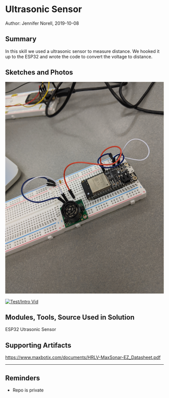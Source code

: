 #  Ultrasonic Sensor

Author: Jennifer Norell, 2019-10-08

## Summary
In this skill we used a ultrasonic sensor to measure distance. We hooked it up to the ESP32 and wrote the code to convert the voltage to distance.



## Sketches and Photos

![ultrasonic](./images/pic.jpg "ultra") 

[![Test/Intro Vid](https://img.youtube.com/vi/NCqqQJ48Hf0/0.jpg)](https://www.youtube.com/watch?v=NCqqQJ48Hf0 "Vid")



## Modules, Tools, Source Used in Solution
ESP32
Utrasonic Sensor


## Supporting Artifacts
https://www.maxbotix.com/documents/HRLV-MaxSonar-EZ_Datasheet.pdf

-----

## Reminders
- Repo is private
